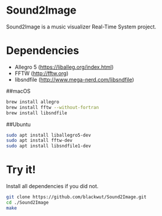 # Sound2Image
Sound2Image is a music visualizer Real-Time System project.

# Dependencies
- Allegro 5 (https://liballeg.org/index.html)
- FFTW (http://fftw.org)
- libsndfile (http://www.mega-nerd.com/libsndfile)

##macOS
```bash
brew install allegro
brew install fftw --without-fortran
brew install libsndfile 
```

##Ubuntu
```bash
sudo apt install liballegro5-dev
sudo apt install fftw-dev
sudo apt install libsndfile1-dev 
```


# Try it!
Install all dependencies if you did not.

```bash
git clone https://github.com/blackwut/Sound2Image.git
cd ./Sound2Image
make
```